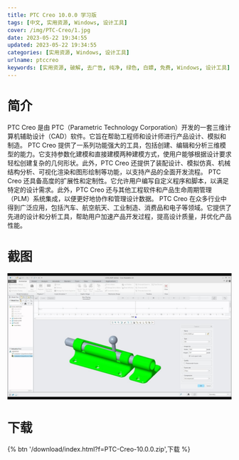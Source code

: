 ```yaml
---
title: PTC Creo 10.0.0 学习版
tags: [中文, 实用资源, Windows, 设计工具]
cover: /img/PTC-Creo/1.jpg
date: 2023-05-22 19:34:55
updated: 2023-05-22 19:34:55
categories: [实用资源, Windows, 设计工具]
urlname: ptccreo
keywords: [实用资源, 破解, 去广告, 纯净, 绿色, 白嫖, 免费, Windows, 设计工具]
---
```


# 简介

PTC Creo 是由 PTC（Parametric Technology Corporation）开发的一套三维计算机辅助设计（CAD）软件。它旨在帮助工程师和设计师进行产品设计、模拟和制造。
PTC Creo 提供了一系列功能强大的工具，包括创建、编辑和分析三维模型的能力。它支持参数化建模和直接建模两种建模方式，使用户能够根据设计要求轻松创建复杂的几何形状。此外，PTC Creo 还提供了装配设计、模拟仿真、机械结构分析、可视化渲染和图形绘制等功能，以支持产品的全面开发流程。
PTC Creo 还具备高度的扩展性和定制性。它允许用户编写自定义程序和脚本，以满足特定的设计需求。此外，PTC Creo 还与其他工程软件和产品生命周期管理（PLM）系统集成，以便更好地协作和管理设计数据。
PTC Creo 在众多行业中得到广泛应用，包括汽车、航空航天、工业制造、消费品和电子等领域。它提供了先进的设计和分析工具，帮助用户加速产品开发过程，提高设计质量，并优化产品性能。

# 截图

![](/img/PTC-Creo/2.jpg)

# 下载

{% btn '/download/index.html?f=PTC-Creo-10.0.0.zip',下载 %}
